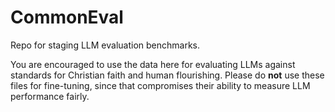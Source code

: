 # CommonEval

Repo for staging LLM evaluation benchmarks.

You are encouraged to use the data here for evaluating LLMs against
standards for Christian faith and human flourishing. Please do **not**
use these files for fine-tuning, since that compromises their ability
to measure LLM performance fairly.


